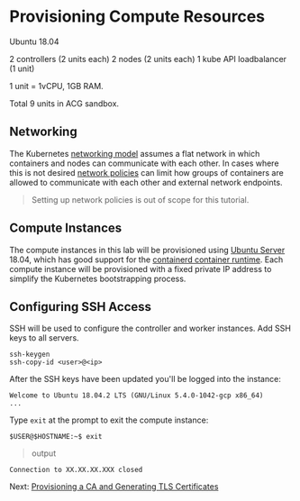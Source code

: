 # Provisioning Compute Resources

Ubuntu 18.04

2 controllers (2 units each)
2 nodes (2 units each)
1 kube API loadbalancer (1 unit)

1 unit = 1vCPU, 1GB RAM.

Total 9 units in ACG sandbox.

## Networking

The Kubernetes [networking model](https://kubernetes.io/docs/concepts/cluster-administration/networking/#kubernetes-model) assumes a flat network in which containers and nodes can communicate with each other. In cases where this is not desired [network policies](https://kubernetes.io/docs/concepts/services-networking/network-policies/) can limit how groups of containers are allowed to communicate with each other and external network endpoints.

> Setting up network policies is out of scope for this tutorial.

## Compute Instances

The compute instances in this lab will be provisioned using [Ubuntu Server](https://www.ubuntu.com/server) 18.04, which has good support for the [containerd container runtime](https://github.com/containerd/containerd). Each compute instance will be provisioned with a fixed private IP address to simplify the Kubernetes bootstrapping process.

## Configuring SSH Access

SSH will be used to configure the controller and worker instances. Add SSH keys to all servers.

```
ssh-keygen
ssh-copy-id <user>@<ip>
```

After the SSH keys have been updated you'll be logged into the instance:

```
Welcome to Ubuntu 18.04.2 LTS (GNU/Linux 5.4.0-1042-gcp x86_64)
...
```

Type `exit` at the prompt to exit the compute instance:

```
$USER@$HOSTNAME:~$ exit
```
> output

```
Connection to XX.XX.XX.XXX closed
```

Next: [Provisioning a CA and Generating TLS Certificates](04-certificate-authority.md)
